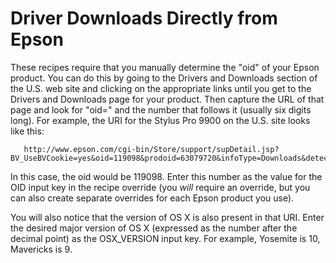 Driver Downloads Directly from Epson
====================================

These recipes require that you manually determine the "oid" of your Epson product. You can do this by going to the Drivers and Downloads section of the U.S. web site and clicking on the appropriate links until you get to the Drivers and Downloads page for your product. Then capture the URL of that page and look for "oid=" and the number that follows it (usually six digits long). For example, the URI for the Stylus Pro 9900 on the U.S. site looks like this:

````
   http://www.epson.com/cgi-bin/Store/support/supDetail.jsp?BV_UseBVCookie=yes&oid=119098&prodoid=63079720&infoType=Downloads&detected=yes&platform=OSF_M_X10
````

In this case, the oid would be 119098. Enter this number as the value for the OID input key in the recipe override (you _will_ require an override, but you can also create separate overrides for each Epson product you use).

You will also notice that the version of OS X is also present in that URI. Enter the desired major version of OS X (expressed as the number after the decimal point) as the OSX_VERSION input key. For example, Yosemite is 10, Mavericks is 9.
